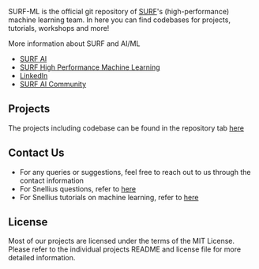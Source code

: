 SURF-ML is the official git repository of [SURF](https://www.surf.nl/en)'s (high-performance) machine learning team. In here you can find codebases for projects, tutorials, workshops and more!

More information about SURF and AI/ML

- [SURF AI](https://www.surf.nl/en/themes/artificial-intelligence)
- [SURF High Performance Machine Learning](https://www.surf.nl/en/high-performance-machine-learning-efficient-and-scalable-machine-learning-in-hpc-environments)
- [LinkedIn](https://www.linkedin.com/company/surf)
- [SURF AI Community](https://communities.surf.nl/artificial-intelligence)


## Projects
The projects including codebase can be found in the repository tab [here](https://github.com/orgs/SURF-ML/repositories)


## Contact Us

- For any queries or suggestions, feel free to reach out to us through the contact information
- For Snellius questions, refer to [here](https://servicedesk.surf.nl/jira/plugins/servlet/desk/portal/13/)
- For Snellius tutorials on machine learning, refer to [here](https://servicedesk.surf.nl/wiki/spaces/WIKI/pages/74227856/Machine+Learning)

## License

Most of our projects are licensed under the terms of the MIT License. Please refer to the individual projects README and license file for more detailed information.